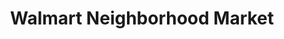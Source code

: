 ---
title: "Walmart Neighborhood Market"
url: /albuquerque/walmart-neighborhood-market-cutler-avenue-northeast/
shop: supermarket
---
